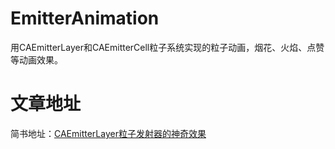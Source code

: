 # EmitterAnimation
用CAEmitterLayer和CAEmitterCell粒子系统实现的粒子动画，烟花、火焰、点赞等动画效果。
# 文章地址
简书地址：[CAEmitterLayer粒子发射器的神奇效果](https://www.jianshu.com/p/c54ffd7412e7)
